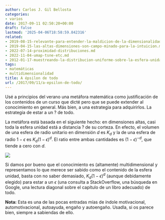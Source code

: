```yaml
---
author: Carlos J. Gil Bellosta
categories:
- varios
date: 2017-09-11 02:50:20+00:00
draft: false
lastmod: '2025-04-06T18:58:59.842316'
related:
- 2019-08-15-relevante-para-entender-la-maldicion-de-la-dimensionalidad.md
- 2019-04-15-las-altas-dimensiones-son-campo-minado-para-la-intuicion.md
- 2022-07-14-proximidad-distribuciones.md
- 2022-11-04-umap-tsne-etc.md
- 2012-01-17-muestreando-la-distribucion-uniforme-sobre-la-esfera-unidad-en-n-dimensiones.md
tags:
- matemáticas
- multidimensionalidad
title: A épsilon de todo
url: /2017/09/11/a-epsilon-de-todo/
---
```


Usé a principios del verano una metáfora matemática como justificación de los contenidos de un curso que dicté pero que se puede extender al conocimiento en general. Más bien, a una estrategia para adquirirlos. La estrategia de estar a un ? de todo.

La metáfora está basada en el siguiente hecho: en dimensiones altas, casi toda la esfera unidad está a distancia ? de su corteza. En efecto, el volumen de una esfera de radio unitario en dimensión $d$ es $K_d$ y la de una esfera de radio $1-\epsilon$ es $K_d (1-\epsilon)^d$. El ratio entre ambas cantidades es $(1-\epsilon)^{-d}$, que tiende a cero con $d$.

![](/wp-uploads/2017/09/esfera.png#center)

Si damos por bueno que el conocimiento es (altamente) multidimensional y representamos lo que merece ser sabido como el contenido de la esfera unidad, basta con no saber demasiado, $K_d (1-\epsilon)^d$ (aunque debidamente elegido) para estar a un $\epsilon$ (una consulta a StackOverflow, una búsqueda en Google, una lectura diagonal sobre el capítulo de un libro adecuado) de todo.

**Nota:** Esta es una de las pocas entradas mías de índole motivacional, automotivacional, autoayuda, engaño y autoengaño. Usadla, si os parece bien, siempre a sabiendas de ello.
